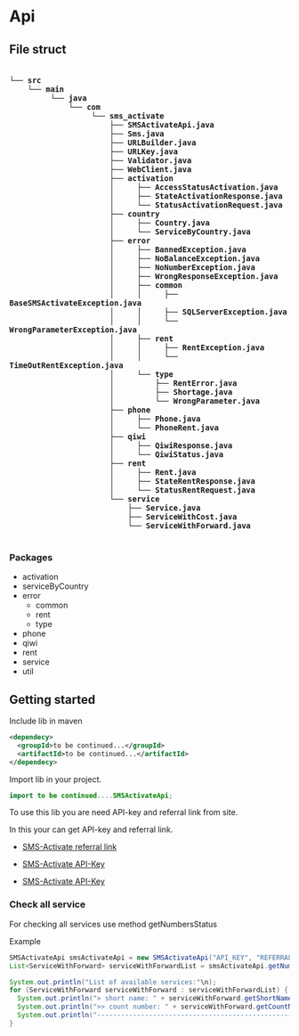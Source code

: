 # Api
## File struct

<pre style="font-family: 'Arial Narrow', sans-serif; font-size: 12pt; font-weight: bold;">
    <code>
└── src
    └── main
         └── java
             └── com
                  └── sms_activate
                      ├── SMSActivateApi.java
                      ├── Sms.java
                      ├── URLBuilder.java
                      ├── URLKey.java
                      ├── Validator.java
                      ├── WebClient.java
                      ├── activation
                      │     ├── AccessStatusActivation.java
                      │     ├── StateActivationResponse.java
                      │     └── StatusActivationRequest.java
                      ├── country
                      │     ├── Country.java
                      │     └── ServiceByCountry.java
                      ├── error
                      │     ├── BannedException.java
                      │     ├── NoBalanceException.java
                      │     ├── NoNumberException.java
                      │     ├── WrongResponseException.java
                      │     ├── common
                      │     │     ├── BaseSMSActivateException.java
                      │     │     ├── SQLServerException.java
                      │     │     └── WrongParameterException.java
                      │     ├── rent
                      │     │     ├── RentException.java
                      │     │     └── TimeOutRentException.java
                      │     └── type
                      │         ├── RentError.java
                      │         ├── Shortage.java
                      │         └── WrongParameter.java
                      ├── phone
                      │     ├── Phone.java
                      │     └── PhoneRent.java
                      ├── qiwi
                      │     ├── QiwiResponse.java
                      │     └── QiwiStatus.java
                      ├── rent
                      │     ├── Rent.java
                      │     ├── StateRentResponse.java
                      │     └── StatusRentRequest.java
                      └── service
                          ├── Service.java
                          ├── ServiceWithCost.java
                          └── ServiceWithForward.java
    </code>
</pre>

### Packages
* activation
* serviceByCountry
* error
  * common
  * rent
  * type
* phone
* qiwi
* rent
* service
* util

## Getting started 
Include lib in maven
```xml
<dependecy>
  <groupId>to be continued...</groupId>
  <artifactId>to be continued...</artifactId>
</dependecy>
```

Import lib in your project.
```java
import to be continued....SMSActivateApi;
```

To use this lib you are need API-key and referral link from site.

In this your can get API-key and referral link.

* [SMS-Activate referral link](https://sms-activate.ru/ru/pp)
  
* [SMS-Activate API-Key](https://sms-activate.ru/ru/profile)
  
* [SMS-Activate API-Key](https://sms-activate.ru/ru/api2)

### Check all service

For checking all services use method getNumbersStatus

Example
```java
SMSActivateApi smsActivateApi = new SMSActivateApi("API_KEY", "REFERRAL_LINK");
List<ServiceWithForward> serviceWithForwardList = smsActivateApi.getNumbersStatus();

System.out.println("List of available services:"\n);
for (ServiceWithForward serviceWithForward : serviceWithForwardList) {
  System.out.println("> short name: " + serviceWithForward.getShortName());
  System.out.println(">> count number: " + serviceWithForward.getCountNumber());
  System.out.println("--------------------------------------------------------\n")
}
```
